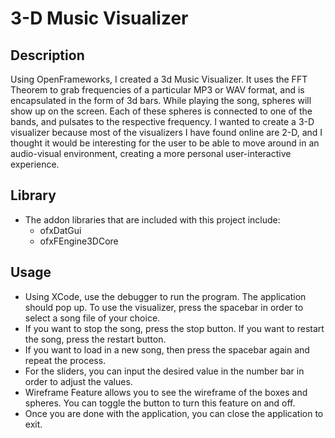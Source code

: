 # 3-D Music Visualizer

## Description
Using OpenFrameworks, I created a 3d Music Visualizer. It uses the FFT Theorem to grab frequencies of a particular MP3 or WAV format, and is encapsulated in the form of 3d bars. While playing the song, spheres will show up on the screen. Each of these spheres is connected to one of the bands, and pulsates to the respective frequency. I wanted to create a 3-D visualizer because most of the visualizers I have found online are 2-D, and I thought it would be interesting for the user to be able to move around in an audio-visual environment, creating a more personal user-interactive experience.

## Library
* The addon libraries that are included with this project include:
    * ofxDatGui
    * ofxFEngine3DCore

## Usage

* Using XCode, use the debugger to run the program. The application should pop up. To use the visualizer, press the spacebar in order to select a song file of your choice.
* If you want to stop the song, press the stop button. If you want to restart the song, press the restart button.
* If you want to load in a new song, then press the spacebar again and repeat the process.
* For the sliders, you can input the desired value in the number bar in order to adjust the values.
* Wireframe Feature allows you to see the wireframe of the boxes and spheres. You can toggle the button to turn this feature on and off.
* Once you are done with the application, you can close the application to exit.
